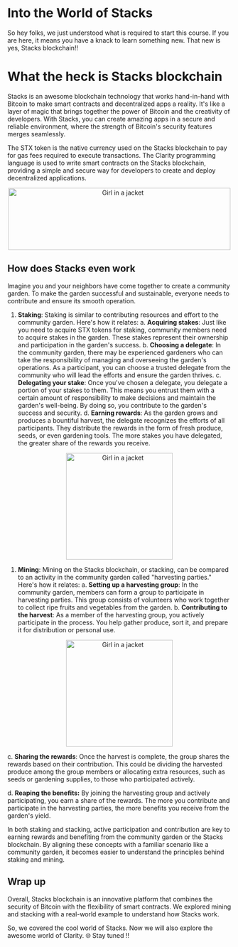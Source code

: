 # Into the World of Stacks

So hey folks, we just understood what is required to start this course. If you are here, it means you have a knack to learn something new. That new is yes, Stacks blockchain!!

# What the heck is Stacks blockchain

Stacks is an awesome blockchain technology that works hand-in-hand with Bitcoin to make smart contracts and decentralized apps a reality. It's like a layer of magic that brings together the power of Bitcoin and the creativity of developers. With Stacks, you can create amazing apps in a secure and reliable environment, where the strength of Bitcoin's security features merges seamlessly.  

The STX token is the native currency used on the Stacks blockchain to pay for gas fees required to execute transactions. The Clarity programming language is used to write smart contracts on the Stacks blockchain, providing a simple and secure way for developers to create and deploy decentralized applications.

<center>
<img src="https://github.com/0xmetaschool/Learning-Projects/raw/main/How%20to%20code%20your%20first%20BRC20%20token%20in%20Clarity%20on%20Stacks%20blockchain%20/1.%20Let%E2%80%99s%20Get%20Started/Into%20the%20World%20of%20Stacks%2001f0120e256e401992477925ece6c656/68747470733a2f2f692e696d6775722e636f6d2f7a7a776e436e592e706e67.png" alt="Girl in a jacket" style="width:500px;height:140px;">
</center>


## How does Stacks even work

Imagine you and your neighbors have come together to create a community garden. To make the garden successful and sustainable, everyone needs to contribute and ensure its smooth operation.

1. **Staking**: Staking is similar to contributing resources and effort to the community garden. Here's how it relates:
a. **Acquiring stakes**: Just like you need to acquire STX tokens for staking, community members need to acquire stakes in the garden. These stakes represent their ownership and participation in the garden's success.
b. **Choosing a delegate**: In the community garden, there may be experienced gardeners who can take the responsibility of managing and overseeing the garden's operations. As a participant, you can choose a trusted delegate from the community who will lead the efforts and ensure the garden thrives.
c. **Delegating your stake**: Once you've chosen a delegate, you delegate a portion of your stakes to them. This means you entrust them with a certain amount of responsibility to make decisions and maintain the garden's well-being. By doing so, you contribute to the garden's success and security.
d. **Earning rewards**: As the garden grows and produces a bountiful harvest, the delegate recognizes the efforts of all participants. They distribute the rewards in the form of fresh produce, seeds, or even gardening tools. The more stakes you have delegated, the greater share of the rewards you receive.


<center>
<img src="https://github.com/0xmetaschool/Learning-Projects/raw/main/How%20to%20code%20your%20first%20BRC20%20token%20in%20Clarity%20on%20Stacks%20blockchain%20/1.%20Let%E2%80%99s%20Get%20Started/Into%20the%20World%20of%20Stacks%2001f0120e256e401992477925ece6c656/free-medal-38-124197.webp" alt="Girl in a jacket" style="width:240;height:240px;">
</center>

1. **Mining**: Mining on the Stacks blockchain, or stacking, can be compared to an activity in the community garden called "harvesting parties." Here's how it relates:
a. **Setting up a harvesting group**: In the community garden, members can form a group to participate in harvesting parties. This group consists of volunteers who work together to collect ripe fruits and vegetables from the garden.
b. **Contributing to the harvest**: As a member of the harvesting group, you actively participate in the process. You help gather produce, sort it, and prepare it for distribution or personal use.

<center>
<img src="https://github.com/0xmetaschool/Learning-Projects/raw/main/How%20to%20code%20your%20first%20BRC20%20token%20in%20Clarity%20on%20Stacks%20blockchain%20/1.%20Let%E2%80%99s%20Get%20Started/Into%20the%20World%20of%20Stacks%2001f0120e256e401992477925ece6c656/cryptocurrency-mining-service-color-icon-bitcoin-crypto-mining-cryptocurrency-business-bitcoin-coins-stack-with-pickaxe-isolated-illustration-vector.png" alt="Girl in a jacket" style="width:240;height:240px;">
</center>

    
c. **Sharing the rewards**: Once the harvest is complete, the group shares the rewards based on their contribution. This could be dividing the harvested produce among the group members or allocating extra resources, such as seeds or gardening supplies, to those who participated actively.

d. **Reaping the benefits:** By joining the harvesting group and actively participating, you earn a share of the rewards. The more you contribute and participate in the harvesting parties, the more benefits you receive from the garden's yield.
    

In both staking and stacking, active participation and contribution are key to earning rewards and benefiting from the community garden or the Stacks blockchain. By aligning these concepts with a familiar scenario like a community garden, it becomes easier to understand the principles behind staking and mining.

## Wrap up

Overall, Stacks blockchain is an innovative platform that combines the security of Bitcoin with the flexibility of smart contracts. We explored mining and stacking with a real-world example to understand how Stacks work.

So, we covered the cool world of Stacks. Now we will also explore the awesome world of Clarity. 🌐 Stay tuned ‼️